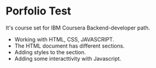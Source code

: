 # Porfolio Test

It's course set for IBM Coursera Backend-developer path.

- Working with HTML, CSS, JAVASCRIPT.
- The HTML document has different sections.
- Adding styles to the section.
- Adding some interacttivity with Javascript.